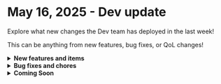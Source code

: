 # May 16, 2025 - Dev update

Explore what new changes the Dev team has deployed in the last week!

This can be anything from new features, bug fixes, or QoL changes!

<details>

<summary><strong>New features and items</strong></summary>

* Integrations
  * **HaloPSA:** Added a new option (`novalidate`) to skip validation in HaloPSA Ticket actions, enhancing flexibility during ticket management.
  * **ServiceNow:** Introduced a new trigger to monitor and react to new database records in ServiceNow, enabling more responsive automation.

- **Transforms - Date Formatting:** New transform available to easily format dates within workflows, simplifying date management across automations.

* **App Builder**
  * Navigation Update: The page navigator has been moved to the header and now includes an app selector, improving ease of navigation between pages and apps.

</details>

<details>

<summary><strong>Bug fixes and chores</strong></summary>

* Integrations
  * **Sophos:** Corrected parameter handling for firewall upgrade actions, ensuring smooth automation.
  * **GoDaddy Integration:** Fixed pagination for domain listings, resolving issues where not all domains appeared correctly.
  * **Google Workspace Admin:** Improved integration setup instructions, clarifying installation steps.
  * **CW Control:** Restored compatibility for invoke command actions and sub-workflows, significantly improving operational reliability.
  * **Webroot:** Improved GSM integration handling by allowing optional GSM keys and setting default triggers.
  * **Datto PSA:** Resolved an issue by renaming a duplicate action for creating service tickets, preventing confusion during workflow creation.
* Dashboard
  * Removed unused integration errors section for a cleaner and more focused user experience.
* Form Builder
  * **Number Input Validation:** Fixed a validation bug with the number input component, ensuring accurate user input handling.
* Workflows
  * **Jinja Error Logs:** Addressed missing Jinja error logs, now accurately displayed on results pages, aiding in troubleshooting.
  * **Powershell Packs:** Resolved an issue affecting overrides in Powershell packs, enhancing stability and reliability.
  * **Powershell Processing:** Adjusted processing timeout settings for improved stability and session handling.
* Maintenance
  * Migrated end-to-end tests to GitHub Actions, streamlining development and deployment processes.
  * Updated regional settings for crate replication, enhancing consistency across environments.

</details>

<details>

<summary><strong>Coming Soon</strong></summary>

* Generic GraphQL Request Action to the Rewst Integration
* Improved workflow page and workflow results page search and filter
* Workflow executions dashboard widget
* TD Synnex StreamOne Ion

</details>
